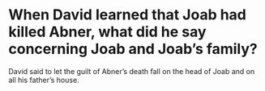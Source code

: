 # When David learned that Joab had killed Abner, what did he say concerning Joab and Joab’s family?

David said to let the guilt of Abner’s death fall on the head of Joab and on all his father’s house.
